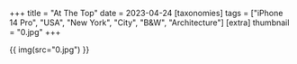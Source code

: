 +++
title = "At The Top"
date = 2023-04-24
[taxonomies]
tags = ["iPhone 14 Pro", "USA", "New York", "City", "B&W", "Architecture"]
[extra]
thumbnail = "0.jpg"
+++

{{ img(src="0.jpg") }}

